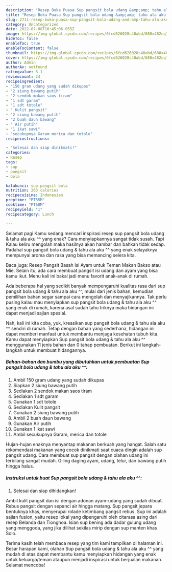 ```yaml
---
description: "Resep Buka Puasa Sup pangsit bola udang &amp;amp; tahu ala aku ^^ Menu Buka Puas"
title: "Resep Buka Puasa Sup pangsit bola udang &amp;amp; tahu ala aku ^^ Menu Buka Puas"
slug: 2711-resep-buka-puasa-sup-pangsit-bola-udang-and-amp-tahu-ala-aku-menu-buka-puas
category: Uncategorized
date: 2022-07-08T10:45:06.055Z
image: https://img-global.cpcdn.com/recipes/6fcd626028c40abd/680x482cq70/sup-pangsit-bola-udang-tahu-ala-aku-foto-resep-utama.jpg
hideToc: false
enableToc: true
enableTocContent: false
thumbnail: https://img-global.cpcdn.com/recipes/6fcd626028c40abd/680x482cq70/sup-pangsit-bola-udang-tahu-ala-aku-foto-resep-utama.jpg
cover: https://img-global.cpcdn.com/recipes/6fcd626028c40abd/680x482cq70/sup-pangsit-bola-udang-tahu-ala-aku-foto-resep-utama.jpg
author: Admin
authorAv: notfound
ratingvalue: 3.1
reviewcount: 24
recipeingredient:
- "150 gram udang yang sudah dikupas"
- "2 siung bawang putih"
- "2 sendok makan saos tiram"
- "1 sdt garam"
- "1 sdt totole"
- " Kulit pangsit"
- "2 siung bawang putih"
- "2 buah daun bawang"
- " Air putih"
- "1 ikat sawi"
- "secukupnya Garam merica dan totole"
recipeinstructions:

- "Selesai dan siap dinikmati!"
categories:
- Resep
tags:
- sup
- pangsit
- bola

katakunci: sup pangsit bola 
nutrition: 263 calories
recipecuisine: Indonesian
preptime: "PT35M"
cooktime: "PT60M"
recipeyield: "1"
recipecategory: Lunch

---
```



Selamat pagi Kamu sedang mencari inspirasi resep sup pangsit bola udang &amp; tahu ala aku ^^ yang enak? Cara menyiapkannya sangat tidak susah. Tapi Kalau keliru mengolah maka hasilnya akan hambar dan bahkan tidak sedap. Padahal sup pangsit bola udang &amp; tahu ala aku ^^ yang enak selayaknya mempunyai aroma dan rasa yang bisa memancing selera kita.


Baca juga: Resep Pangsit Basah Isi Ayam untuk Teman Makan Bakso atau Mie. Selain itu, ada cara membuat pangsit isi udang dan ayam yang bisa kamu ikut. Menu kali ini bakal jadi menu favorit anak-anak di rumah.

Ada beberapa hal yang sedikit banyak mempengaruhi kualitas rasa dari sup pangsit bola udang &amp; tahu ala aku ^^, mulai dari jenis bahan, kemudian pemilihan bahan segar sampai cara mengolah dan menyajikannya. Tak perlu pusing kalau mau menyiapkan sup pangsit bola udang &amp; tahu ala aku ^^ yang enak di rumah, karena asal sudah tahu triknya maka hidangan ini dapat menjadi sajian spesial.


Nah, kali ini kita coba, yuk, kreasikan sup pangsit bola udang &amp; tahu ala aku ^^ sendiri di rumah. Tetap dengan bahan yang sederhana, hidangan ini dapat memberi manfaat untuk membantu menjaga kesehatan tubuh kita. Kamu dapat menyiapkan Sup pangsit bola udang &amp; tahu ala aku ^^ menggunakan 11 jenis bahan dan 0 tahap pembuatan. Berikut ini langkah-langkah untuk membuat hidangannya.

<!--inarticleads1-->

##### Bahan-bahan dan bumbu yang dibutuhkan untuk pembuatan Sup pangsit bola udang &amp; tahu ala aku ^^:

1. Ambil 150 gram udang yang sudah dikupas
1. Siapkan 2 siung bawang putih
1. Sediakan 2 sendok makan saos tiram
1. Sediakan 1 sdt garam
1. Gunakan 1 sdt totole
1. Sediakan  Kulit pangsit
1. Gunakan 2 siung bawang putih
1. Ambil 2 buah daun bawang
1. Gunakan  Air putih
1. Gunakan 1 ikat sawi
1. Ambil secukupnya Garam, merica dan totole


Hujan-hujan enaknya menyantap makanan berkuah yang hangat. Salah satu rekomendasi makanan yang cocok dinikmati saat cuaca dingin adalah sup pangsit udang. Cara membuat sup pangsit dengan olahan udang ini terbilang sangat mudah. Giling daging ayam, udang, telur, dan bawang putih hingga halus. 

<!--inarticleads2-->

##### Instruksi untuk buat Sup pangsit bola udang &amp; tahu ala aku ^^:


1. Selesai dan siap dihidangkan!

Ambil kulit pangsit dan isi dengan adonan ayam-udang yang sudah dibuat. Rebus pangsit dengan sepanci air hingga matang. Sup pangsit jepara bentuknya khas, menyerupai rolade ketimbang pangsit rebus. Sup ini adalah sajian fusion, yaitu resep lokal yang dipengaruhi oleh citarasa asing dari resep Belanda dan Tionghoa. Isian sup bening ada dadar gulung udang yang menggoda, yang jika dilihat sekilas mirip dengan sup manten khas Solo. 

Terima kasih telah membaca resep yang tim kami tampilkan di halaman ini. Besar harapan kami, olahan Sup pangsit bola udang &amp; tahu ala aku ^^ yang mudah di atas dapat membantu kamu menyiapkan hidangan yang enak untuk keluarga/teman ataupun menjadi inspirasi untuk berjualan makanan. Selamat mencoba!
